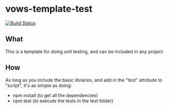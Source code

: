 # vows-template-test 
[![Build Status](https://travis-ci.org/nolim1t/vows-template-test.svg?branch=master)](https://travis-ci.org/nolim1t/vows-template-test)

## What
This is a template for doing unit testing, and can be included in any project.

## How

As long as you include the basic libraries, and add in the "test" attribute to "script", it's as simple as doing:

* npm install (to get all the dependencies)
* npm test (to execute the tests in the test folder)

